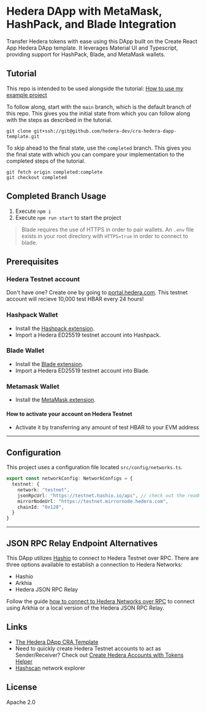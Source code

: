 # Hedera DApp with MetaMask, HashPack, and Blade Integration
Transfer Hedera tokens with ease using this DApp built on the Create React App Hedera DApp template. It leverages Material UI and Typescript, providing support for HashPack, Blade, and MetaMask wallets.

## Tutorial
This repo is intended to be used alongside the tutorial:
[How to use my example project](https://docs.hedera.com/tutorials/my-example-project)

To follow along, start with the `main` branch,
which is the default branch of this repo.
This gives you the initial state from which you can follow along
with the steps as described in the tutorial.

```shell
git clone git+ssh://git@github.com/hedera-dev/cra-hedera-dapp-template.git
```

To skip ahead to the final state, use the `completed` branch.
This gives you the final state with which you can compare your implementation
to the completed steps of the tutorial.

```shell
git fetch origin completed:complete
git checkout completed
```
## Completed Branch Usage

1. Execute ```npm i```
2. Execute ```npm run start``` to start the project

> Blade requires the use of HTTPS in order to pair wallets. An `.env` file exists in your root directory with `HTTPS=true` in order to connect to blade.

## Prerequisites

### Hedera Testnet account

Don't have one? Create one by going to [portal.hedera.com](https://portal.hedera.com/register). This testnet account will recieve 10,000 test HBAR every 24 hours!

### Hashpack Wallet
* Install the [Hashpack extension](https://chrome.google.com/webstore/detail/hashpack/gjagmgiddbbciopjhllkdnddhcglnemk).  
* Import a Hedera ED25519 testnet account into Hashpack.

### Blade Wallet
* Install the [Blade extension](https://chrome.google.com/webstore/detail/blade-%E2%80%93-hedera-web3-digit/abogmiocnneedmmepnohnhlijcjpcifd).  
* Import a Hedera ED25519 testnet account into Blade.

### Metamask Wallet
* Install the [MetaMask extension](https://chrome.google.com/webstore/detail/metamask/nkbihfbeogaeaoehlefnkodbefgpgknn).  

#### How to activate your account on Hedera Testnet

* Activate it by transferring any amount of test HBAR to your EVM address

-----

## Configuration
This project uses a configuration file located `src/config/networks.ts`.

```TypeScript
export const networkConfig: NetworkConfigs = {
  testnet: {
    network: "testnet",
    jsonRpcUrl: "https://testnet.hashio.io/api", // check out the readme for alternative RPC Relay urls
    mirrorNodeUrl: "https://testnet.mirrornode.hedera.com",
    chainId: "0x128",
  }
}
```

---

## JSON RPC Relay Endpoint Alternatives
This DApp utilizes [Hashio](https://swirldslabs.com/hashio/) to connect to Hedera Testnet over RPC.
There are three options available to establish a connection to Hedera Networks:
* Hashio
* Arkhia
* Hedera JSON RPC Relay

Follow the guide [how to connect to Hedera Networks over RPC](https://docs.hedera.com/hedera/tutorials/more-tutorials/json-rpc-connections) to connect using Arkhia or a local version of the Hedera JSON RPC Relay.

## Links
* [The Hedera DApp CRA Template](https://github.com/hedera-dev/cra-hedera-dapp-template)
* Need to quickly create Hedera Testnet accounts to act as Sender/Receiver? Check out [Create Hedera Accounts with Tokens Helper](https://github.com/hedera-dev/hedera-create-account-and-token-helper)
* [Hashscan](https://hashscan.io/testnet/dashboard) network explorer


## License
Apache 2.0